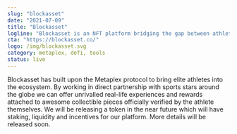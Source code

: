 ```yaml
---
slug: "blockasset"
date: "2021-07-09"
title: "Blockasset"
logline: "Blockasset is an NFT platform bridging the gap between athletes and fans by providing real-world experiences and perks along with unique digital collectibles."
cta: "https://blockasset.co/"
logo: /img/blockasset.svg
category: metaplex, defi, tools
status: live
---
```


Blockasset has built upon the Metaplex protocol to bring elite athletes into the ecosystem.
By working in direct partnership with sports stars around the globe we can offer unrivalled real-life experiences and rewards attached to awesome collectible pieces officially verified by the athlete themselves.
We will be releasing a token in the near future which will have staking, liquidity and incentives for our platform. More details will be released soon.